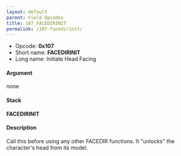 ```yaml
---
layout: default
parent: Field Opcodes
title: 107_FACEDIRINIT
permalink: /107-facedirinit/
---
```


-   Opcode: **0x107**
-   Short name: **FACEDIRINIT**
-   Long name: Initiate Head Facing

#### Argument

none

#### Stack

  
**FACEDIRINIT**

#### Description

Call this before using any other FACEDIR functions. It "unlocks" the character's head from its model.
